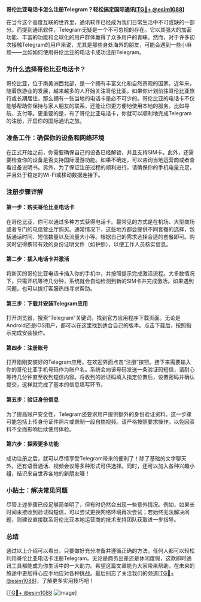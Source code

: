 **哥伦比亚电话卡怎么注册Telegram？轻松搞定国际通讯[[TG💪+ @esim1088](https://t.me/s/esim1088)]**

在当今这个高度互联的世界里，通讯软件已经成为我们日常生活中不可或缺的一部分。而提到通讯软件，Telegram无疑是一个不可忽视的存在。它以其强大的加密功能、丰富的功能和全球化的用户群体赢得了众多用户的青睐。然而，对于许多初次接触Telegram的用户来说，尤其是那些身处海外的朋友，可能会遇到一些小麻烦——比如如何使用哥伦比亚的电话卡成功注册Telegram。

### 为什么选择哥伦比亚电话卡？

哥伦比亚，位于南美洲西北部，是一个拥有丰富文化和自然景观的国家。近年来，随着旅游业的发展，越来越多的人开始关注哥伦比亚。如果你计划前往哥伦比亚旅行或长期居住，那么拥有一张当地的电话卡是必不可少的。哥伦比亚的电话卡不仅能够帮助你保持与家人朋友的联系，还能让你更方便地使用本地的服务，比如导航、支付等。更重要的是，有了哥伦比亚电话卡，你就可以顺利地完成Telegram的注册，开启你的国际通讯之旅。

### 准备工作：确保你的设备和网络环境

在正式开始之前，你需要确保自己的设备已经解锁，并且支持SIM卡。此外，还需要检查你的设备是否支持国际漫游功能。如果不确定，可以咨询当地运营商或者查看设备说明书。另外，为了保证注册过程的顺利进行，请确保你的手机电量充足，并且处于稳定的Wi-Fi或移动数据连接下。

### 注册步骤详解

#### 第一步：购买哥伦比亚电话卡

在哥伦比亚，你可以通过多种方式获得电话卡。最常见的方式是在机场、大型商场或者专门的电信营业厅购买。通常情况下，这些地方都会提供不同套餐的选择，包括通话时间、短信数量以及流量大小等。根据自己的需求选择合适的套餐即可。购买时记得携带有效的身份证明文件（如护照），以便工作人员核实信息。

#### 第二步：插入电话卡并激活

将新买的哥伦比亚电话卡插入你的手机中，并按照提示完成激活流程。大多数情况下，只需开机等待几分钟，系统就会自动检测到新的SIM卡并完成激活。如果遇到问题，也可以拨打客服热线寻求帮助。

#### 第三步：下载并安装Telegram应用

打开浏览器，搜索“Telegram”关键词，找到官方应用程序下载页面。无论是Android还是iOS用户，都可以在这里找到适合自己的版本。点击下载后，按照指示完成安装操作。

#### 第四步：注册账号

打开刚刚安装好的Telegram应用，在欢迎界面点击“注册”按钮。接下来需要输入你的哥伦比亚手机号码作为账户名。系统会向该号码发送一条验证码短信，请耐心等待几分钟直至收到短信内容。将收到的验证码填入指定位置后，设置密码并确认提交，这样就完成了基本的信息填写环节。

#### 第五步：验证身份信息

为了提高账户安全性，Telegram还要求用户提供额外的身份验证资料。这一步骤可能包括上传身份证件照片或录制一段自拍视频。请严格按照要求操作，以免因资料不全而影响后续使用体验。

#### 第六步：探索更多功能

成功注册之后，就可以尽情享受Telegram带来的便利了！除了基础的文字聊天外，还有语音通话、视频会议等多种形式可供选择。同时，还可以加入各种兴趣小组，结识来自世界各地的新朋友哦！

### 小贴士：解决常见问题

尽管上述步骤已经足够简单明了，但有时仍然会出现一些意外情况。例如，如果长时间未接收到验证码短信，可以尝试更换网络环境再次尝试；若始终无法解决问题，则建议直接联系哥伦比亚本地运营商的技术支持团队获取进一步指导。

### 总结

通过以上介绍可以看出，只要做好充分准备并遵循正确的方法，任何人都可以轻松利用哥伦比亚电话卡注册Telegram。无论是商务出差还是休闲度假，这款即时通讯工具都能成为你生活中的一大助力。希望这篇文章能为大家带来帮助，在未来的旅途中更加得心应手地应对各种挑战。最后别忘了关注我们的频道[[TG💪+ @esim1088](https://t.me/s/esim1088)]，了解更多实用技巧吧！

[[TG💪+ @esim1088](https://t.me/s/esim1088) ![Image](https://i.postimg.cc/4NQfJmqS/Snipaste-2025-05-13-00-14-12.png)]